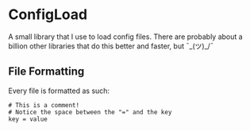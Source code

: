 # ConfigLoad
A small library that I use to load config files. There are probably about a billion other libraries that do this better and faster, but ¯\_(ツ)_/¯

## File Formatting
Every file is formatted as such: 
```
# This is a comment!
# Notice the space between the "=" and the key
key = value
```
